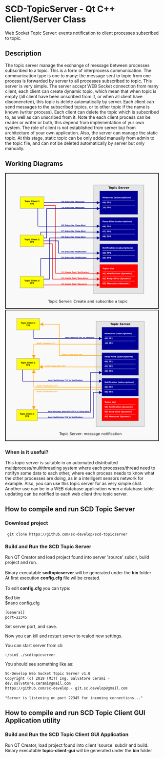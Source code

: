 # SCD-TopicServer - Qt C++ Client/Server Class
Web Socket Topic Server: events notification to client processes subscribed to topic.

## Description

The topic server manage the exchange of message between processes subscribed to a topic. This is a form of interprocess communication. The communication type is one to many: the message sent to topic from one process is forwarded by server to all processes subscribed to topic.
This server is very simple. The server accept WEB Socket connection from many client, each client can create dynamic topic, which mean that when topic is empty (all client have been unscribed from it, or when all client have disconencted), this topic is delete automatically by server. Each client can send messages to the subscribed topics, or to other topic if the name is known (writer process). 
Each client can delete the topic which is subscribed to, as well as can unscribed from it.
Note the each client process can be reader or writer or both, this depend from implementation of yur own system. 
The role of client is not established from server but from architecture of your own application.
Also, the server can manage the static topic. At this stage, static topic can be only added manually from admin to the topic file, and can not be deleted automatically by server but only manually.

## Working Diagrams

<img src="images/topicserver.png"/>

<img src="images/topicservermess.png"/>

### When is it useful?

This topic server is suitable in an automated distribuited multiprocess/multithreading system where each processes/thread need to notifyn some data to each other, where each process needs to know what the other processes are doing, as in a intelligent sensors network for example. Also, you can use this topic server for  as very simple chat. Another use can be in a WEB database application when a database table updating can be notified to each web client thru topic server.

## How to compile and run SCD Topic Server
### Download project

``` git clone https://github.com/sc-develop/scd-topicserver```

### Build and Run the SCD Topic Server

Run QT Creator and load project found into server 'source' subdir, build project and run.<br><br>
Binary executable <b>scdtopicserver</b> will be generated under the <b>bin</b> folder<br>
At first execution <b>config.cfg</b> file wil be created.<br><br>
To edit <b>config.cfg</b> you can type:

$cd bin<br>
$nano config.cfg
```
[General]
port=22345
```
Set server port, and save.<br>

Now you can kill and restart server to realod new settings.<br>

You can start server from cli:

```
~/bin$ ./scdtopicserver
```
You should see something like as:

```
SC-Develop Web Socket Topic Server v1.0
Copyright (c) 2019 (MIT) Ing. Salvatore Cerami - dev.salvatore.cerami@gmail.com
https://github.com/sc-develop - git.sc.develop@gmail.com

"Server is listening on port 22345 for incoming connections..."
```
## How to compile and run SCD Topic Client GUI Application utility

### Build and Run the SCD Topic Client GUI Application

Run QT Creator, load project found into client 'source' subdir and build.<br>
Binary executable <b>topic-client-gui</b> will be generated under the <b>bin</b> folder<br>
